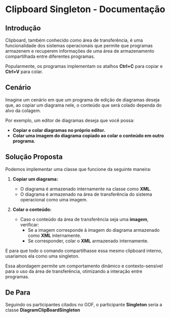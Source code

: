 # Clipboard Singleton - Documentação

## Introdução

Clipboard, também conhecido como área de transferência, é uma funcionalidade dos sistemas operacionais que permite que programas armazenem e recuperem informações de uma área de armazenamento compartilhada entre diferentes programas.

Popularmente, os programas implementam os atalhos **Ctrl+C** para copiar e **Ctrl+V** para colar.

## Cenário

Imagine um cenário em que um programa de edição de diagramas deseja que, ao copiar um diagrama nele, o conteúdo que será colado dependa do alvo da colagem. 

Por exemplo, um editor de diagramas deseja que você possa:
- **Copiar e colar diagramas no próprio editor.**
- **Colar uma imagem do diagrama copiado ao colar o conteúdo em outro programa.**

## Solução Proposta

Podemos implementar uma classe que funcione da seguinte maneira:

1. **Copiar um diagrama:**
   - O diagrama é armazenado internamente na classe como **XML**.
   - O diagrama é armazenado na área de transferência do sistema operacional como uma imagem.

2. **Colar o conteúdo:**
   - Caso o conteúdo da área de transferência seja uma **imagem**, verificar:
     - Se a imagem corresponde à imagem do diagrama armazenado como **XML** internamente.
     - Se corresponder, colar o **XML** armazenado internamente.

E para que todo o comando compartilhasse essa mesmo clipboard interno, usariamos ela como uma singleton.

Essa abordagem permite um comportamento dinâmico e contexto-sensível para o uso da área de transferência, otimizando a interação entre programas.

## De Para

Seguindo os participantes citados no GOF, o participante **Singleton** seria a classe **DiagramClipBoardSingleton**
